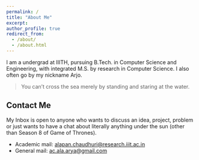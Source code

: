 ```yaml
---
permalink: /
title: "About Me"
excerpt:
author_profile: true
redirect_from: 
  - /about/
  - /about.html
---
```


I am a undergrad at IIITH, pursuing B.Tech. in Computer Science and Engineering, with integrated M.S. by research in Computer Science. I also often go by my nickname Arjo.

> You can’t cross the sea merely by standing and staring at the water.

Contact Me
----------
My Inbox is open to anyone who wants to discuss an idea, project, problem or just wants to have a chat about literally anything under the sun (other than Season 8 of Game of Thrones).  

<ul>
<li>Academic mail: <a href="mailto:alapan.chaudhuri@research.iiit.ac.in">alapan.chaudhuri@research.iiit.ac.in</a></li> 
<li>General mail: <a href="mailto:ac.ala.arya@gmail.com">ac.ala.arya@gmail.com</a></li>
</ul>

